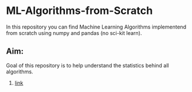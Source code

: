 # ML-Algorithms-from-Scratch

In this repository you can find Machine Learning Algorithms implementend from scratch using numpy and pandas (no sci-kit learn). 

## Aim:
Goal of this repository is to help understand the statistics behind all algorithms.

1. [link](https://github.com/Hiten-98/ML-Algorithms-from-Scratch/blob/main/1_Linear_Regression_Using_Normal_Equation.ipynb)
